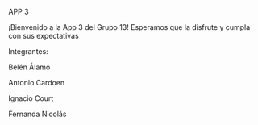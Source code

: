 ﻿APP 3

¡Bienvenido a la App 3 del Grupo 13! Esperamos que la disfrute y cumpla con sus expectativas

Integrantes:

Belén Álamo

Antonio Cardoen

Ignacio Court

Fernanda Nicolás



